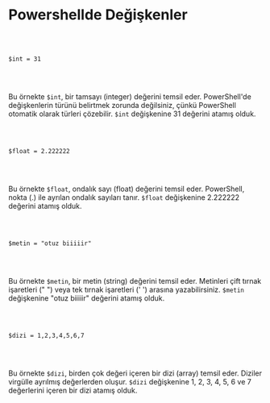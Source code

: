 <h1 class="mb-4 text-2xl font-extrabold leading-none tracking-tight text-gray-900 md:text-5xl lg:text-6xl dark:text-white">Powershellde Değişkenler</h1><br>
<div class="bg-gray-200 dark:bg-gray-800 p-1 rounded-lg">
    <pre><code class="text-blue-500 language-powershell">
$int = 31
    </code></pre>
</div><br>

<p>Bu örnekte <code class="bg-gray-200 p-1 dark:bg-gray-800 rounded-lg ">$int</code>, bir tamsayı (integer) değerini temsil eder. PowerShell'de değişkenlerin türünü belirtmek zorunda değilsiniz, çünkü PowerShell otomatik olarak türleri çözebilir. <code class="bg-gray-200 p-1 dark:bg-gray-800 rounded-lg ">$int</code> değişkenine 31 değerini atamış olduk.</p><br>

<div class="bg-gray-200 dark:bg-gray-800 p-1 rounded-lg">
    <pre><code class="text-blue-500 language-powershell">
$float = 2.222222
    </code></pre>
</div><br>

<p>Bu örnekte <code class="bg-gray-200 p-1 dark:bg-gray-800 rounded-lg ">$float</code>, ondalık sayı (float) değerini temsil eder. PowerShell, nokta (.) ile ayrılan ondalık sayıları tanır. <code class="bg-gray-200 p-1 dark:bg-gray-800 rounded-lg ">$float</code> değişkenine 2.222222 değerini atamış olduk.</p><br>

<div class="bg-gray-200 dark:bg-gray-800 p-1 rounded-lg">
    <pre><code class="text-blue-500 language-powershell">
$metin = "otuz biiiiir"
    </code></pre>
</div><br>

<p>Bu örnekte <code class="bg-gray-200 p-1 dark:bg-gray-800 rounded-lg ">$metin</code>, bir metin (string) değerini temsil eder. Metinleri çift tırnak işaretleri (" ") veya tek tırnak işaretleri (' ') arasına yazabilirsiniz. <code class="bg-gray-200 p-1 dark:bg-gray-800 rounded-lg ">$metin</code> değişkenine "otuz biiiiir" değerini atamış olduk.</p><br>


<div class="bg-gray-200 dark:bg-gray-800 p-1 rounded-lg">
    <pre><code class="text-blue-500 language-powershell">
$dizi = 1,2,3,4,5,6,7
    </code></pre>
</div><br>

<p>Bu örnekte <code class="bg-gray-200 p-1 dark:bg-gray-800 rounded-lg ">$dizi</code>, birden çok değeri içeren bir dizi (array) temsil eder. Diziler virgülle ayrılmış değerlerden oluşur. <code class="bg-gray-200 p-1 dark:bg-gray-800 rounded-lg ">$dizi</code> değişkenine 1, 2, 3, 4, 5, 6 ve 7 değerlerini içeren bir dizi atamış olduk.</p>
